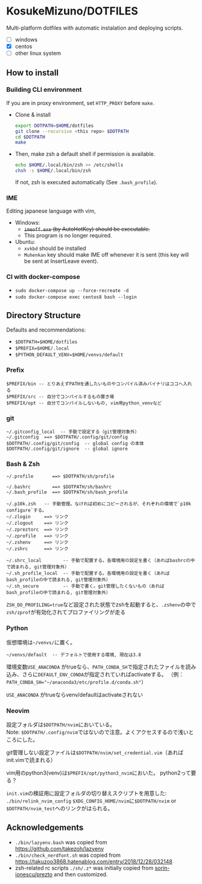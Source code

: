 # KosukeMizuno/DOTFILES

Multi-platform dotfiles with automatic instalation and deploying scripts.

- [ ] windows
- [x] centos
- [ ] other linux system

## How to install

### Building CLI environment

If you are in proxy environment, set `HTTP_PROXY` before `make`.

- Clone & install
  ```sh
  export DOTPATH=$HOME/dotfiles
  git clone --recursive <this repo> $DOTPATH
  cd $DOTPATH
  make
  ```
- Then, make zsh a default shell if permission is available.
  ```sh
  echo $HOME/.local/bin/zsh >> /etc/shells
  chsh -s $HOME/.local/bin/zsh
  ```
  If not, zsh is executed automatically (See `.bash_profile`).

### IME

Editing japanese language with vim, 

- Windows:
  - ~~`imeoff.exe` (by AutoHotKey) should be executable.~~
  - This program is no longer required.
- Ubuntu:
  - `xvkbd` should be installed
  - `Muhenkan` key should make IME off whenever it is sent (this key will be sent at InsertLeave event).


### CI with docker-compose

- `sudo docker-compose up --force-recreate -d`
- `sudo docker-compose exec centos8 bash --login`

## Directory Structure

Defaults and recommendations: 
- `$DOTPATH=$HOME/dotfiles`
- `$PREFIX=$HOME/.local`
- `$PYTHON_DEFAULT_VENV=$HOME/venvs/default`

### Prefix

```
$PREFIX/bin -- とりあえずPATHを通したいものやコンパイル済みバイナリはココへ入れる
$PREFIX/src -- 自分でコンパイルするもの置き場
$PREFIX/opt -- 自分でコンパイルしないもの, vim用python_venvなど
```

### git

```
~/.gitconfig_local  -- 手動で設定する（git管理対象外）
~/.gitconfig  ==> $DOTPATH/.config/git/config
$DOTPATH/.config/git/config  -- global config の本体
$DOTPATH/.config/git/ignore  -- global ignore
```

### Bash & Zsh
```
~/.profile       ==> $DOTPATH/sh/profile

~/.bashrc        ==> $DOTPATH/sh/bashrc
~/.bash_profile  ==> $DOTPATH/sh/bash_profile 

~/.p10k.zsh   -- 手動管理。なければ初めにコピーされるが、それぞれの環境で`p10k configure`する。
~/.zlogin     ==> リンク
~/.zlogout    ==> リンク
~/.zpreztorc  ==> リンク
~/.zprofile   ==> リンク
~/.zshenv     ==> リンク
~/.zshrc      ==> リンク

~/.shrc_local        -- 手動で配置する。各環境用の設定を書く（あればbashrcの中で読まれる, git管理対象外）
~/.sh_profile_local  -- 手動で配置する。各環境用の設定を書く（あればbash_profileの中で読まれる, git管理対象外）
~/.sh_secure         -- 手動で書く。git管理したくないもの（あればbash_profileの中で読まれる, git管理対象外）
```

`ZSH_DO_PROFILING=true`など設定された状態でzshを起動すると、`.zshenv`の中で`zsh/zprof`が有効化されてプロファイリングが走る

### Python

仮想環境は`~/venvs/`に置く。

```
~/venvs/default  -- デフォルトで使用する環境, 現在は3.8
```

環境変数`USE_ANACONDA` がtrueなら、`PATH_CONDA_SH`で指定されたファイルを読み込み、さらに`DEFAULT_ENV_CONDA`が指定されていればactivateする。
（例：`PATH_CONDA_SH="~/anaconda3/etc/profile.d/conda.sh"`）

`USE_ANACONDA` がtrueならvenv/defaultはactivateされない

### Neovim

設定フォルダは`$DOTPATH/nvim`においている。  
Note: `$DOTPATH/.config/nvim`ではないので注意。よくアクセスするので浅いところにした。

git管理しない設定ファイルは`$DOTPATH/nvim/set_credential.vim`（あればinit.vimで読まれる）

vim用のpython3(venv)は`$PREFIX/opt/python3_nvim`においた。
python2って要る？

`init.vim`の検証用に設定フォルダの切り替えスクリプトを用意した: `./bin/relink_nvim_config`
`$XDG_CONFIG_HOME/nvim`に`$DOTPATH/nvim` or `$DOTPATH/nvim_test`へのリンクがはられる。


## Acknowledgements

- `./bin/lazyenv.bash` was copied from <https://github.com/takezoh/lazyenv>
- `./bin/check_nerdfont.sh` was copied from <https://takuzoo3868.hatenablog.com/entry/2018/12/28/032148>
- zsh-related rc scripts `./sh/.z*` was initially copied from [sorin-ionescu/prezto](https://github.com/sorin-ionescu/prezto) and then customized.

